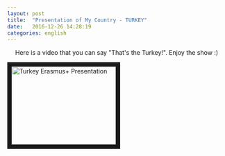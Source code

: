 ```yaml
---
layout: post
title:  "Presentation of My Country - TURKEY"
date:   2016-12-26 14:28:19
categories: english
---
```

<p style="text-align: center;">Here is a video that you can say "That's the Turkey!". Enjoy the show :)</p>
<a href="http://www.youtube.com/watch?feature=player_embedded&v=qGa9lVkJJpY
" target="_blank"><img src="http://img.youtube.com/vi/qGa9lVkJJpY/0.jpg" 
alt="Turkey Erasmus+ Presentation" width="240" height="180" border="10" /></a>
<p style="text-align: center;"></p>